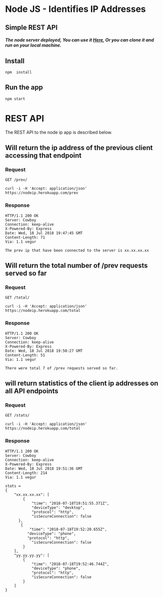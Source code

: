 # Node JS - Identifies IP Addresses
## Simple REST API



##### The node server deployed, You can use it [Here](https://nodeip.herokuapp.com), Or you can clone it and run on your local machine.

## Install

    npm  install

## Run the app

    npm start
    
    
    
# REST API

The REST API to the node ip app is described below.

## Will return the ip address of the previous client accessing that endpoint

### Request

`GET /prev/`

    curl -i -H 'Accept: application/json' https://nodeip.herokuapp.com/prev

### Response
    HTTP/1.1 200 OK
    Server: Cowboy
    Connection: keep-alive
    X-Powered-By: Express
    Date: Wed, 18 Jul 2018 19:47:45 GMT
    Content-Length: 71
    Via: 1.1 vegur
    
    The prev ip that have been connected to the server is xx.xx.xx.xx

## Will return the total number of /prev requests served so far

### Request

`GET /total/`

    curl -i -H 'Accept: application/json' https://nodeip.herokuapp.com/total

### Response
    HTTP/1.1 200 OK
    Server: Cowboy
    Connection: keep-alive
    X-Powered-By: Express
    Date: Wed, 18 Jul 2018 19:50:27 GMT
    Content-Length: 51
    Via: 1.1 vegur
    
    There were total 7 of /prev requests served so far.
    
## will return statistics of the client ip addresses on all API endpoints

### Request

`GET /stats/`

    curl -i -H 'Accept: application/json' https://nodeip.herokuapp.com/total

### Response
    HTTP/1.1 200 OK
    Server: Cowboy
    Connection: keep-alive
    X-Powered-By: Express
    Date: Wed, 18 Jul 2018 19:51:36 GMT
    Content-Length: 214
    Via: 1.1 vegur    
    
    stats = 
    {
        "xx.xx.xx.xx": [
            {
                "time": "2018-07-18T19:51:55.371Z",
                "deviceType": "desktop",
                "protocol": "http",
                "isSecureConnection": false
          },
           {
               "time": "2018-07-18T19:52:20.655Z",
              "deviceType": "phone",
              "protocol": "http",
                "isSecureConnection": false
            }
        ],
        "yy.yy.yy.yy": [
            {
                "time": "2018-07-18T19:52:46.744Z",
                "deviceType": "phone",
                "protocol": "http",
                "isSecureConnection": false
            }
        ]
    }    